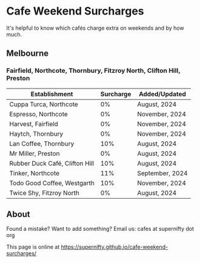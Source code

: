 # Cafe Weekend Surcharges

It's helpful to know which cafés charge extra on weekends and by how much.

## Melbourne

### Fairfield, Northcote, Thornbury, Fitzroy North, Clifton Hill, Preston

| Establishment | Surcharge | Added/Updated |
| - | - | - |
| Cuppa Turca, Northcote | 0% | August, 2024 |
| Espresso, Northcote | 0% | November, 2024 |
| Harvest, Fairfield | 0% | November, 2024 |
| Haytch, Thornbury | 0% | November, 2024 |
| Lan Coffee, Thornbury | 10% | August, 2024 |
| Mr Miller, Preston | 0% | August, 2024 |
| Rubber Duck Café, Clifton Hill | 10% | August, 2024 |
| Tinker, Northcote | 11% | September, 2024 |
| Todo Good Coffee, Westgarth | 10% | November, 2024 |
| Twice Shy, Fitzroy North | 0% | August, 2024 |

## About
Found a mistake? Want to add something? Email us: cafes at supernifty dot org

This page is online at https://supernifty.github.io/cafe-weekend-surcharges/


